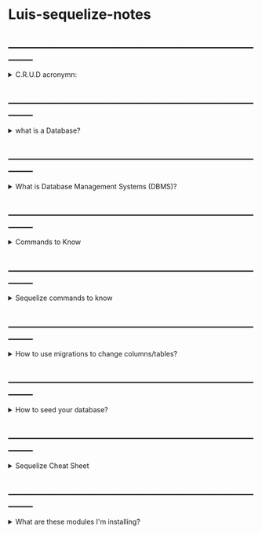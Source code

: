 # Luis-sequelize-notes


## _______________________________________________________

<details><summary>C.R.U.D acronymn: </summary>
<p>

- C - Create
- R - Read
- U - Update
- D - Delete

<p>
</details>

## _______________________________________________________

<details><summary>what is a Database?</summary>
<p>

- A Database is a collection of related information

- Computers are great for storing Databases
- Two types of Databases, Relational & Non-Relational
- Relational Databases uses SQL and store data in tables with rows and columns
- Non-Relational data store data using other data structures

</p>
</details>

## _______________________________________________________

<details><summary>What is Database Management Systems (DBMS)?</summary>
<p>

- Management Systems like PostgreSQL, MySQL, etc.

- Makes it easy to create, maintain and secure a Database.

- Allows you to perform C.R.U.D operations and other administrative tasks. 

</p>
</details>

## _______________________________________________________

<details><summary>Commands to Know</summary>
<p>

<details><summary>sudo -u postgres psql</summary>
<p>

    - Goes to the postgres terminal

</p>
</details>


<details><summary>sudo -u postgres createuser --superuser (YOUR_USER_NAME) </summary>
<p>

    - Creates a user for postgres

</p>
</details>

</p>
</details>


## _______________________________________________________
<details><summary>Sequelize commands to know</summary>
<p>

<details><summary>npm install -g sequelize-cli</summary>
<p>

    - Installs the sequelize command line.

    - "-g" installs it on a global level

</p>
</details>


<details><summary>npm init -y</summary>
    <p>

    - "-y" allows you to say yes to all parameters automatically

    - creates a package.json file and can edit the parameters here

</p>
</details>


<details><summary>npm install sequelize pg express rowdy-logger cors router esj</summary>
<p>

    - Install modules that only belongs to this project ("-g" not included)

    - creates a folder called node_modules that places the modules you installed

<details><summary>What are modules?</summary>
<p>

- A module is the file we use to write our code

- The modules we install are usually files with a group of functions (JavaScript, Python)

- To import a module
    - require('modulePath')

</p>
</details>

</p>
</details>


## _______________________________________________________

<details><summary>How to use migrations to change columns/tables?</summary>
<p>

<details><summary>create a migration file by typing</summary>
<p>

    sequelize migration:generate --name=columnName
</p>
</details>


<details><summary>in the migrations file type above line 11</summary>
<p>

<details><summary>how to rename column?</summary>
<p>

    await queryInterface.renameColumn("psql table", 'oldName', 'newName')
</p>
</details>

<details><summary>how to add columns?</summary>
<p>

    await queryInterface.addColumn("psql table", 'Name', 'dataType')
</p>
</details>


<details><summary>how to remove column?</summary>
<p>

    await queryInterface.removeColumn("psql table", 'columnName')
</p>
</details>

</p>
</details>


<details><summary>after, migrate the file to database</summary>
<p>

    sequelize db:migrate
</p>
</details>





</p>
</details>




</p>
</details>


## _______________________________________________________


<details><summary>How to use migrations to change columns/tables?</summary>
<p>

- create a migration file by typing:
    - <p>sequelize migration:generate --name=columnName</p>


- in the migrations file type above line 11:
    <details><summary>how to rename column?</summary>
    <p>

        await queryInterface.renameColumn("psql table", 'oldName', 'newName')
    </p>
    </details>

    <details><summary>how to add columns?</summary>
    <p>

        await queryInterface.addColumn("psql table", 'Name', 'dataType')
    </p>
    </details>

    <details><summary>how to remove column?</summary>
    <p>

        await queryInterface.removeColumn("psql table", 'columnName')
    </p>
    </details>
<p></p>

- after, migrate the file to database: 
    - sequelize db:migrate


</p>
</details>



## _______________________________________________________

<details><summary>How to seed your database?</summary>
<p>

<details><summary>Create a seed file by typing</summary>
<p>

    sequelize-cli seed:generate --name modelName_seed
</p>
</details>



<details><summary>Populate your table by adding this above line 14</summary>
<p>

- <pre>
    <code>
    await queryInterface.bulkInsert(psql tableName, [
            {
                tableColumn1: columnValue,
                tableColumn2: columnValue,
                createdAt: new Date(),
                updatedAt: new Date()
            },
            {
                tableColumn1: columnValue,
                tableColumn2: columnValue,
                createdAt: new Date(),
                updatedAt: new Date()
            },
    ])
    </code>
  </pre>


</p>
</details>



<details><summary>Seed file into your database</summary>
<p>

    sequelize db:seed:all

</p>
</details>



</p>
</details>


## _______________________________________________________

<details><summary>Sequelize Cheat Sheet</summary>
<p>

- `npm init -y`
- `npm i express pg sequelize rowdy-logger cors`
- add a `.gitignore` and add node_modules and or config to it
- in your package.json add these to the scripts after "test"
- <pre>
  <code>
      "start": "node server.js",
      "dev": "nodemon server.js"
  </code>
  </pre>
- it should look like this
  - <pre>
      <code>
      "scripts": {
      "test": "echo \"Error: no test specified\" && exit 1",
      "start": "node server.js",
      "dev": "nodemon server.js"
    },
      </code>
      </pre>
- `sequelize init`
<details><summary>update config.json (change dialect to postgres)</summary>
<p>

  <pre>
    <code>
    {
        "development": {
            "username": "postgres",
            "password": "password",
            "database": "dbName",
            "host": "127.0.0.1",
            "dialect": "postgresql"
        }
    }
    </code>
  </pre>

</p>
</details>

- create database
- create our model
- Please type this out to get reps in!!
  - `sequelize model:generate --name=tableName --attributes tableColumn:dataType,tableColumn:dataType`
- check your database!
- `sequelize db:migrate`


</p>
</details>

## _______________________________________________________

<details><summary>What are these modules I'm installing?</summary>
<p>


<details><summary>What are modules?</summary>
<p>

- A module is the file we use to write our code

- The modules we install are usually files with a group of functions (JavaScript, Python)

- To import a module
    - require('modulePath')

</p>
</details>

## __________

<details><summary>sequelize</summary>
<p>

- We use sequelize to create our dataBase and perform C.R.U.D functions
        
- sequelize is imported through the models files then, models is imported through the controllers files 

</p>
</details>

## __________

<details><summary>pg</summary>
<p>



</p>
</details>

## __________

<details><summary>express</summary>
<p>

- Express allows us to use our database in a localhost: system.

- this is imported in the server file and routes files

<details><summary>server</summary>
<p>

- we set the express function to a variable called "app"


-  app.use()
    - <p> lets us use what's inside the parameter for the localhost/api </p>


- app.method(urlQuery, callback function) -- (methods like get,post,put)
    - <p>lets us perform C.R.U.D operations depending on the url </p>


- app.listen(portNumber, ()=>{})
    - <p> lets us start the localhost system up </p>



</p>
</details>


<details><summary>routes</summary>
<p>

- gets the router module inside the express file and place it in a variable called "modelRoutes" 

- this will extend the router to this file as well

</p>
</details>




</p>
</details>

## __________


<details><summary>rowdy-logger</summary>
<p>

- rowdy-logger allows us to see what METHOD and URL PATH when we use nodemon

-  This is imported in the sever.js file

<details><summary>Server</summary>
<p>

- import rowdy-logger module as rowdy variable 

- const routesReport = rowdy.begin(app)
    - <p> begin() is a function in the rowdy-logger module that takes the express function as a parameter </p>

- routesReport.print()
    - <p>logs the method and url in terminal </p>

</p>
</details>

</p>
</details>

## __________

<details><summary>cors</summary>
<p>

- makes the front talkable through a .fetch(localhost URL)

- this is imported in the server.js file

<details><summary>server</summary>
<p>

- app.use(cors())
    - <p>this is saying "use the cor function in our localHost/api"</p>

</p>
</details>

</p>
</details>

## __________

<details><summary>router</summary>
<p>

- Router allows us to use our express api in different routes extending from just server.js

- Router is imported in express then used in our routes files

</p>
</details>

## __________

<details><summary>esj</summary>
<p>



</p>
</details>

</p>
</details>
